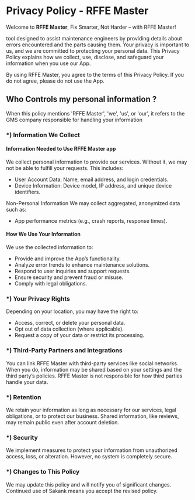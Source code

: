# Privacy Policy - RFFE Master

Welcome to **RFFE Master**, Fix Smarter, Not Harder – with RFFE Master!

tool designed to assist maintenance engineers by providing details about errors encountered and the parts causing them.
Your privacy is important to us, and we are committed to protecting your personal data.
This Privacy Policy explains how we collect, use, disclose, and safeguard your information when you use our App.

By using RFFE Master, you agree to the terms of this Privacy Policy. If you do not agree, please do not use the App.

## Who Controls my personal information ?

When this policy mentions 'RFFE Master', 'we', 'us', or 'our', it refers to the GMS company
responsible for handling your information

### *) Information We Collect

#### Information Needed to Use RFFE Master app

We collect personal information to provide our services. Without it, we may not be able to fulfill
your requests. This includes:

* User Account Data: Name, email address, and login credentials.
* Device Information: Device model, IP address, and unique device identifiers.

Non-Personal Information
We may collect aggregated, anonymized data such as:

* App performance metrics (e.g., crash reports, response times).

#### How We Use Your Information
We use the collected information to:
* Provide and improve the App’s functionality.
* Analyze error trends to enhance maintenance solutions.
* Respond to user inquiries and support requests.
* Ensure security and prevent fraud or misuse.
* Comply with legal obligations.

### *) Your Privacy Rights
Depending on your location, you may have the right to:
* Access, correct, or delete your personal data.
* Opt out of data collection (where applicable).
* Request a copy of your data or restrict its processing.

### *) Third-Party Partners and Integrations

You can link RFFE Master with third-party services like social networks. When you do, information may be
shared based on your settings and the third party’s policies. RFFE Master is not responsible for how
third parties handle your data.

### *) Retention

We retain your information as long as necessary for our services, legal obligations, or to protect
our business. Shared information, like reviews, may remain public even after account deletion.

### *) Security

We implement measures to protect your information from unauthorized access, loss, or alteration.
However, no system is completely secure.

### *) Changes to This Policy

We may update this policy and will notify you of significant changes. Continued use of Sakank means
you accept the revised policy.